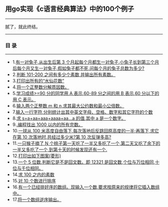## 用go实现《c语言经典算法》中的100个例子
***
腻了，就此终结。
***
### 目 录
***
* 1.[有一对兔子,从出生后第 3 个月起每个月都生一对兔子,小兔子长到第三个月后每个月又生一对兔子,假如兔子都不死,问每个月的兔子总数为多少?](http://git.oschina.net/justin.qin/c2go/blob/master/1.go)
* 2.[判断 101-200 之间有多少个素数,并输出所有素数。](http://git.oschina.net/justin.qin/c2go/blob/master/2.go)
* 3.[打印出所有的“水仙花数”](http://git.oschina.net/justin.qin/c2go/blob/master/3.go)
* 4.[将一个正整数分解质因数。](http://git.oschina.net/justin.qin/c2go/blob/master/4.go)
* 5.[学习成绩>=90 分的同学用 A 表示,60-89 分之间的用 B 表示,60 分以下的用 C 表示。](http://git.oschina.net/justin.qin/c2go/blob/master/5.go)
* 6.[输入两个正整数 m 和 n,求其最大公约数和最小公倍数。](http://git.oschina.net/justin.qin/c2go/blob/master/6.go)
* 7.[输入一行字符,分别统计出其中英文字母、空格、数字和其它字符的个数](http://git.oschina.net/justin.qin/c2go/blob/master/7.go)
* 8.[求 s=a+aa+aaa+aaaa+aa...a 的值,其中 a 是一个数字。](http://git.oschina.net/justin.qin/c2go/blob/master/8.go)
* 9.[.编程找出 1000 以内的所有完数。](http://git.oschina.net/justin.qin/c2go/blob/master/9.go)
* 10.[一球从 100 米高度自由落下,每次落地后反跳回原高度的一半;再落下,求它在第 10 次落地时,共经过多少米?第 10 次反弹多高?](http://git.oschina.net/justin.qin/c2go/blob/master/10.go)
* 11.[一只猴子摘了 N 个桃子第一天吃了一半又多吃了一个,第二天又吃了余下的一半又多吃了一个,到第十天的时候发现还有一个.](http://git.oschina.net/justin.qin/c2go/blob/master/11.go)
* 12.[打印出如下图案(菱形)](http://git.oschina.net/justin.qin/c2go/blob/master/12.go)
* 13.[一个 5 位数,判断它是不是回文数。即 12321 是回文数,个位与万位相同,十位与千位相同。](http://git.oschina.net/justin.qin/c2go/blob/master/13.go)
* 14.[求 100 之内的素数](http://git.oschina.net/justin.qin/c2go/blob/master/14.go)
* 15.[对 10 个数进行排序](http://git.oschina.net/justin.qin/c2go/blob/master/15.go)
* 16.[有一个已经排好序的数组。现输入一个数,要求按原来的规律将它插入数组中。](http://git.oschina.net/justin.qin/c2go/blob/master/16.go)
* 17.[将一个数组逆序输出。](http://git.oschina.net/justin.qin/c2go/blob/master/17.go)
